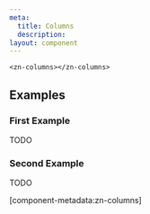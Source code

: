 ```yaml
---
meta:
  title: Columns
  description:
layout: component
---
```


```html:preview
<zn-columns></zn-columns>
```

## Examples

### First Example

TODO

### Second Example

TODO

[component-metadata:zn-columns]

